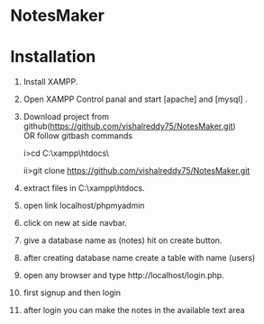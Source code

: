 # NotesMaker

# Installation

1. Install XAMPP.

2. Open XAMPP Control panal and start [apache] and [mysql] .

3. Download project from github(https://github.com/vishalreddy75/NotesMaker.git)  
    OR follow gitbash commands
    
    i>cd C:\\xampp\htdocs\
    
    ii>git clone https://github.com/vishalreddy75/NotesMaker.git
    
4. extract files in C:\\xampp\htdocs\.

5. open link localhost/phpmyadmin

6. click on new at side navbar.

7. give a database name as (notes) hit on create button.

8. after creating database name create a table with name (users)

9. open any browser and type http://localhost/login.php.

10. first signup and then login

11. after login you can make the notes in the available text area

